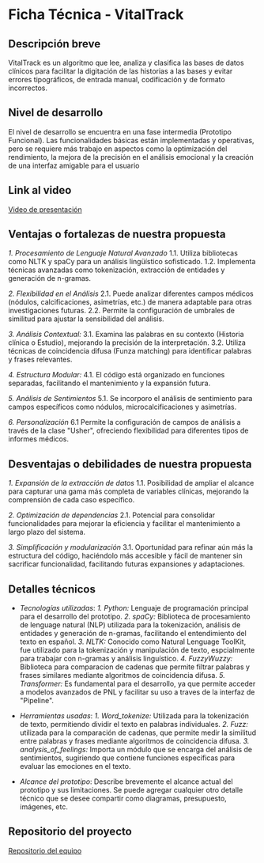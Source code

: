 # Ficha Técnica - VitalTrack

## Descripción breve

VitalTrack es un algoritmo que lee, analiza y clasifica las bases de datos clínicos para facilitar la digitación de las historias a las bases y evitar errores tipográficos, de entrada manual, codificación y de formato incorrectos.

## Nivel de desarrollo

El nivel de desarrollo se encuentra en una fase intermedia (Prototipo Funcional). Las funcionalidades básicas están implementadas y operativas, pero se requiere más trabajo en aspectos como la optimización del rendimiento, la mejora de la precisión en el análisis emocional y la creación de una interfaz amigable para el usuario

## Link al video

[Video de presentación](URL)

## Ventajas o fortalezas de nuestra propuesta

_1. Procesamiento de Lenguaje Natural Avanzado_
1.1. Utiliza bibliotecas como NLTK y spaCy para un análisis lingüístico sofisticado.
1.2. Implementa técnicas avanzadas como tokenización, extracción de entidades y generación de n-gramas.

_2. Flexibilidad en el Análisis_
2.1. Puede analizar diferentes campos médicos (nódulos, calcificaciones, asimetrías, etc.) de manera adaptable para otras investigaciones futuras.
2.2. Permite la configuración de umbrales de similitud para ajustar la sensibilidad del análisis.

_3. Análisis Contextual:_
3.1. Examina las palabras en su contexto (Historia clínica o Estudio), mejorando la precisión de la interpretación.
3.2. Utiliza técnicas de coincidencia difusa (Funza matching) para identificar palabras y frases relevantes.

_4. Estructura Modular:_
4.1. El código está organizado en funciones separadas, facilitando el mantenimiento y la expansión futura.

_5. Análisis de Sentimientos_
5.1. Se incorporo el análisis de sentimiento para campos específicos como nódulos, microcalcificaciones y asimetrías.

_6. Personalización_
6.1 Permite la configuración de campos de análisis a través de la clase "Usher", ofreciendo flexibilidad para diferentes tipos de informes médicos.

## Desventajas o debilidades de nuestra propuesta

_1. Expansión de la extracción de datos_
1.1. Posibilidad de ampliar el alcance para capturar una gama más completa de variables clínicas, mejorando la comprensión de cada caso específico.

_2. Optimización de dependencias_
2.1. Potencial para consolidar funcionalidades para mejorar la eficiencia y facilitar el mantenimiento a largo plazo del sistema.

_3. Simplificación y modularización_
3.1. Oportunidad para refinar aún más la estructura del código, haciéndolo más accesible y fácil de mantener sin sacrificar funcionalidad, facilitando futuras expansiones y adaptaciones.

## Detalles técnicos

- _Tecnologías utilizadas_:
  _1. Python:_ Lenguaje de programación principal para el desarrollo del prototipo.
  _2. spaCy:_ Biblioteca de procesamiento de lenguage natural (NLP) utilizada para la tokenización, análisis de entidades y generación de n-gramas, facilitando el entendimiento del texto en español.
  _3. NLTK:_ Conocido como Natural Lenguage ToolKit, fue utilizado para la tokenización y manipulación de texto, espcialmente para trabajar con n-gramas y análisis linguístico.
  _4. FuzzyWuzzy:_ Biblioteca para comparacion de cadenas que permite filtrar palabras y frases similares mediante algoritmos de coincidencia difusa.
  _5. Transformer:_ Es fundamental para el desarrollo, ya que permite acceder a modelos avanzados de PNL y facilitar su uso a traves de la interfaz de "Pipeline".

- _Herramientas usadas_:
  _1. Word_tokenize:_ Utilizada para la tokenización de texto, permitiendo dividir el texto en palabras individuales.
  _2. Fuzz:_ utilizada para la comparación de cadenas, que permite medir la similitud entre palabras y frases mediante algoritmos de coincidencia difusa.
  _3. analysis_of_feelings:_ Importa un módulo que se encarga del análisis de sentimientos, sugiriendo que contiene funciones específicas para evaluar las emociones en el texto.

- _Alcance del prototipo_: Describe brevemente el alcance actual del prototipo y sus limitaciones.
  Se puede agregar cualquier otro detalle técnico que se desee compartir como diagramas, presupuesto, imágenes, etc.

## Repositorio del proyecto

[Repositorio del equipo](URL)
